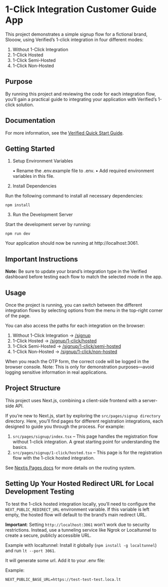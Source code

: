 # 1-Click Integration Customer Guide App

This project demonstrates a simple signup flow for a fictional brand, Slooow, using Verified’s 1-click integration in four different modes:

1. Without 1-Click Integration
2. 1-Click Hosted
3. 1-Click Semi-Hosted
4. 1-Click Non-Hosted

## Purpose

By running this project and reviewing the code for each integration flow, you’ll gain a practical guide to integrating your application with Verified’s 1-click solution.

## Documentation

For more information, see the [Verified Quick Start Guide](https://docs.verified.inc/quick-start-guide).

## Getting Started

1. Setup Environment Variables

   • Rename the .env.example file to .env.
   • Add required environment variables in this file.

2. Install Dependencies

Run the following command to install all necessary dependencies:

`npm install`

3. Run the Development Server

Start the development server by running:

`npm run dev`

Your application should now be running at http://localhost:3061.

## Important Instructions

**Note:** Be sure to update your brand’s integration type in the Verified dashboard before testing each flow to match the selected mode in the app.

## Usage

Once the project is running, you can switch between the different integration flows by selecting options from the menu in the top-right corner of the page.

You can also access the paths for each integration on the browser:

1. Without 1-Click Integration -> [/signup](http://localhost:3061/signup)
2. 1-Click Hosted -> [/signup/1-click/hosted](http://localhost:3061/signup/1-click/hosted)
3. 1-Click Semi-Hosted -> [/signup/1-click/semi-hosted](http://localhost:3061/signup/1-click/semi-hosted)
4. 1-Click Non-Hosted -> [/signup/1-click/non-hosted](http://localhost:3061/signup/1-click/non-hosted)

When you reach the OTP form, the correct code will be logged in the browser console. Note: This is only for demonstration purposes—avoid logging sensitive information in real applications.

## Project Structure

This project uses Next.js, combining a client-side frontend with a server-side API.

If you’re new to Next.js, start by exploring the `src/pages/signup directory` directory. Here, you’ll find pages for different registration integrations, each designed to guide you through the process.
For example:

1. `src/pages/signup/index.tsx` – This page handles the registration flow without 1-click integration. A great starting point for understanding the basics.
2. `src/pages/signup/1-click/hosted.tsx` – This page is for the registration flow with the 1-click hosted integration.

See [Nextjs Pages docs](https://nextjs.org/docs/pages/building-your-application/routing/pages-and-layouts) for more details on the routing system.

## Setting Up Your Hosted Redirect URL for Local Development Testing

To test the 1-click hosted integration locally, you’ll need to configure the `NEXT_PUBLIC_REDIRECT_URL` environment variable. If this variable is left empty, the hosted flow will default to the brand’s main redirect URL.

**Important**: Setting `http://localhost:3061` won’t work due to security restrictions. Instead, use a tunneling service like Ngrok or Localtunnel to create a secure, publicly accessible URL.

Example with localtunnel:
Install it globally (`npm install -g localtunnel`) and run `lt --port 3061`.

It will generate some url. Add it to your .env file:

Example:

```
NEXT_PUBLIC_BASE_URL=https://test-test-test.loca.lt
```
